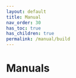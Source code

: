 ```yaml
---
layout: default
title: Manual
nav_order: 30
has_toc: true
has_children: true
permalink: /manual/build
---
```


# Manuals
